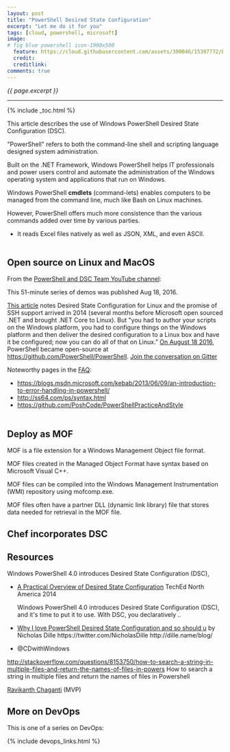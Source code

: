 ```yaml
---
layout: post
title: "PowerShell Desired State Configuration"
excerpt: "Let me do it for you"
tags: [cloud, powershell, microsoft]
image:
# fig blue powershell icon-1900x500
  feature: https://cloud.githubusercontent.com/assets/300046/15307772/b335270e-1b93-11e6-9552-d3022de2b9ce.jpg
  credit:
  creditlink:
comments: true
---
```

<i>{{ page.excerpt }}</i>
<hr />
{% include _toc.html %}

This article describes the use of Windows PowerShell Desired State Configuration (DSC).

"PowerShell" refers to both the command-line shell and scripting language designed system administration. 

Built on the .NET Framework, Windows PowerShell helps IT professionals and power users control and automate the administration of the Windows operating system and applications that run on Windows. 

Windows PowerShell <strong>cmdlets</strong> (command-lets) enables computers to be managed from the command line,
much like Bash on Linux machines.

However, PowerShell offers much more consistence than the various commands added over time by various parties.

   * It reads Excel files natively as well as JSON, XML, and even ASCII.
   <br /><br />


## Open source on Linux and MacOS #

From the <a target="_blank" href="https://www.youtube.com/channel/UCMhQH-yJlr4_XHkwNunfMog">
PowerShell and DSC Team YouTube channel</a>:

<amp-youtube data-videoid="2WZwv7TxqZ0" layout="responsive" width="480" height="270"></amp-youtube>
This 51-minute series of demos was published Aug 18, 2016.


<a target="_blank" href="http://www.networkworld.com/article/3109486/application-development/powershell-for-linux-makes-it-easier-to-mix-clients-servers-and-clouds.html">
This article</a> notes Desired State Configuration for Linux and the promise of SSH support arrived in 2014 (several months before Microsoft open sourced .NET and brought .NET Core to Linux). But "you had to author your scripts on the Windows platform, you had to configure things on the Windows platform and then deliver the desired configuration to a Linux box and have it be configured; now you can do all of that on Linux.”

<a target="_blank" href="https://aka.ms/hosoyc">
On August 18 2016</a>, PowerShell became open-source at<br />
<a target="_blank" href="https://github.com/PowerShell/PowerShell/">
https://github.com/PowerShell/PowerShell</a>.

<a target="_blank" href="https://gitter.im/PowerShell/PowerShell">
Join the conversation on Gitter</a>

Noteworthy pages in the <a target="_blank" href="https://github.com/PowerShell/PowerShell/blob/master/docs/FAQ.md">
FAQ</a>:

   * https://blogs.msdn.microsoft.com/kebab/2013/06/09/an-introduction-to-error-handling-in-powershell/
   * http://ss64.com/ps/syntax.html
   * https://github.com/PoshCode/PowerShellPracticeAndStyle
   <br /><br />


## Deploy as MOF #

MOF is a file extension for a Windows Management Object file format. 

MOF files created in the Managed Object Format have syntax based on Microsoft Visual C++.  

MOF files can be compiled into the Windows Management Instrumentation (WMI) repository using mofcomp.exe.

MOF files often have a partner DLL (dynamic link library) file that stores data needed for retrieval in the MOF file.

## Chef incorporates DSC #


## Resources #

Windows PowerShell 4.0 introduces Desired State Configuration (DSC), 

* <a target="_blank" href="https://www.youtube.com/watch?v=lP6noSW6Vr4">
   A Practical Overview of Desired State Configuration</a>
   TechEd North America 2014

   Windows PowerShell 4.0 introduces Desired State Configuration (DSC), and it's time to put it to use. With DSC, you declaratively ..

* <a target="_blank" href="https://www.youtube.com/watch?v=CkxVQy6ACXE">
  Why I love PowerShell Desired State Configuration and so should u</a>
  by Nicholas Dille
   https://twitter.com/NicholasDille 
   http://dille.name/blog/

* ‏@CDwithWindows


http://stackoverflow.com/questions/8153750/how-to-search-a-string-in-multiple-files-and-return-the-names-of-files-in-powers
How to search a string in multiple files and return the names of files in Powershell

<a target="_blank" href="http://www.ravichaganti.com/blog/">
Ravikanth Chaganti</a> (MVP)


## More on DevOps #

This is one of a series on DevOps:

{% include devops_links.html %}
